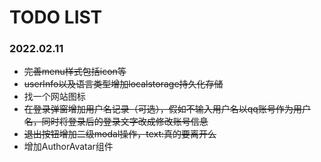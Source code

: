 # TODO LIST

### 2022.02.11

* ~~完善menu样式包括icon等~~
* ~~userInfo以及语言类型增加localstorage持久化存储~~
* 找一个网站图标
* ~~在登录弹窗增加用户名记录（可选），假如不输入用户名以qq账号作为用户名，同时将登录后的登录文字改成修改账号信息~~
* ~~退出按钮增加二级modal操作，text:真的要离开么~~
* 增加AuthorAvatar组件
